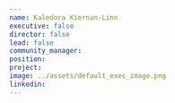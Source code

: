 ```yaml
---
name: Kaledora Kiernan-Linn
executive: false
director: false
lead: false
community_manager:   
position:  
project:  
image: ../assets/default_exec_image.png
linkedin: 
---
```

